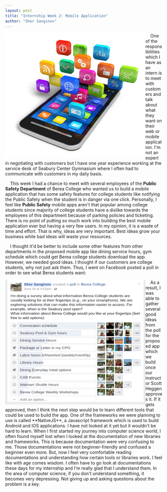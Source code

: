 ```yaml
---
layout: post
title: "Internship Week 2: Mobile Application"
author: "Sher Sanginov"
---
```



<img class="img-responsive" src="/assets/img/intern6.jpg" alt="Drawing" style="width: 450px; height: 400px; display: block; float:left; ">

&nbsp;&nbsp;&nbsp;&nbsp;One of the responsibilities which I have as an intern is to meet with customers and talk about what they want on their web or mobile application. I'm not an expert in negotiating with customers but I have one year experience working at the service desk of Seabury Center Gymnasium where I often had to communicate with customers in my daily basis.

&nbsp;&nbsp;&nbsp;&nbsp;This week I had a chance to meet with several employees of the **Public Safety Department** of Berea College who wanted us to build a mobile application that has some safety features for college students like notifying the Public Safety when the student is in danger via one click. Personally, I feel like **Public Safety** mobile apps aren't that popular among college students since majority of college students have a dislike towards the employees of this department because of parking policies and ticketing. There is no point of putting so much work into building the best mobile application ever but having a very few users. In my opinion, it is a waste of time and effort. That is why, ideas are very important. Best ideas grow your business while bad ideas will waste your resources.  

&nbsp;&nbsp;&nbsp;&nbsp;I thought it'd be better to include some other features from other departments in the proposed mobile app like dining service hours, gym schedule which could get Berea college students download the app. However, we needed good ideas. I thought if our customers are college students, why not just ask them. Thus, I went on Facebook posted a poll in order to see what Berea students want:

 <img class="img-responsive" src="/assets/img/poll.png" alt="Drawing" style="width: 450px; height: 400px; display: block; float:left; ">
&nbsp;&nbsp;&nbsp;&nbsp;As a result, I was able to gather several good ideas from the poll for the proposed app which we build once our instructor Scott Heggen approves it. If it gets approved, then I think the next step would be to learn different tools that could be used to build the app. One of the frameworks we were planning to use is called **NativeJS**, a Javascript framework which is used to build Android and IOS applications. I have not looked at it yet but it wouldn't be hard to learn. When I first started my journey into computer science world, I often found myself lost when I looked at the documentation of new libraries and frameworks. This is because documentation were very confusing to me. Those documentations were not beginner-friendly and confused a beginner even more. But, now I feel very comfortable reading documentations and understanding how certain tools or libraries work. I feel like with age comes wisdom. I often have to go look at documentations these days for my internship and I'm really glad that I understand them. In the area of computer science, if you don't understand something, it becomes very depressing. Not giving up and asking questions about the problem is a key. 

